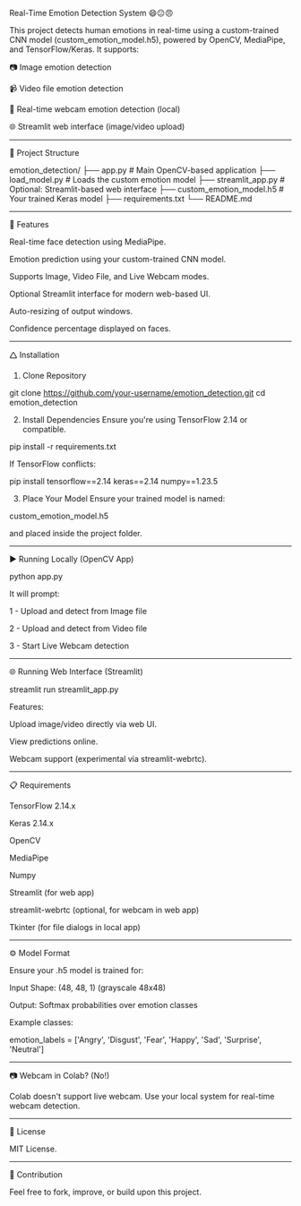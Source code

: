 Real-Time Emotion Detection System 😄😐😠

This project detects human emotions in real-time using a custom-trained CNN model (custom_emotion_model.h5), powered by OpenCV, MediaPipe, and TensorFlow/Keras. It supports:

📷 Image emotion detection

📹 Video file emotion detection

🎥 Real-time webcam emotion detection (local)

🌐 Streamlit web interface (image/video upload)



---

📁 Project Structure

emotion_detection/
├── app.py                 # Main OpenCV-based application
├── load_model.py          # Loads the custom emotion model
├── streamlit_app.py       # Optional: Streamlit-based web interface
├── custom_emotion_model.h5 # Your trained Keras model
├── requirements.txt
└── README.md


---

🚀 Features

Real-time face detection using MediaPipe.

Emotion prediction using your custom-trained CNN model.

Supports Image, Video File, and Live Webcam modes.

Optional Streamlit interface for modern web-based UI.

Auto-resizing of output windows.

Confidence percentage displayed on faces.



---

🛆 Installation

1. Clone Repository



git clone https://github.com/your-username/emotion_detection.git
cd emotion_detection

2. Install Dependencies
Ensure you're using TensorFlow 2.14 or compatible.



pip install -r requirements.txt

If TensorFlow conflicts:

pip install tensorflow==2.14 keras==2.14 numpy==1.23.5

3. Place Your Model
Ensure your trained model is named:



custom_emotion_model.h5

and placed inside the project folder.


---

▶️ Running Locally (OpenCV App)

python app.py

It will prompt:

1 - Upload and detect from Image file

2 - Upload and detect from Video file

3 - Start Live Webcam detection



---

🌐 Running Web Interface (Streamlit)

streamlit run streamlit_app.py

Features:

Upload image/video directly via web UI.

View predictions online.

Webcam support (experimental via streamlit-webrtc).



---

📋 Requirements

TensorFlow 2.14.x

Keras 2.14.x

OpenCV

MediaPipe

Numpy

Streamlit (for web app)

streamlit-webrtc (optional, for webcam in web app)

Tkinter (for file dialogs in local app)



---

⚙️ Model Format

Ensure your .h5 model is trained for:

Input Shape: (48, 48, 1) (grayscale 48x48)

Output: Softmax probabilities over emotion classes


Example classes:

emotion_labels = ['Angry', 'Disgust', 'Fear', 'Happy', 'Sad', 'Surprise', 'Neutral']


---

📷 Webcam in Colab? (No!)

Colab doesn't support live webcam. Use your local system for real-time webcam detection.


---

📄 License

MIT License.


---

🤝 Contribution

Feel free to fork, improve, or build upon this project.


